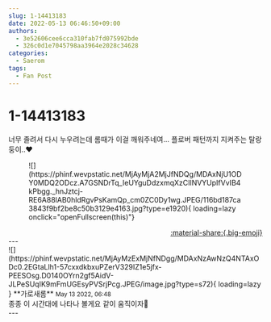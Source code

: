 ```yaml
---
slug: 1-14413183
date: 2022-05-13 06:46:50+09:00
authors:
  - 3e52606cee6cca310fab7fd075992bde
  - 326c0d1e7045798aa3964e2028c34628
categories:
  - Saerom
tags:
  - Fan Post
---
```


# 1-14413183

<div class="post-container" markdown="1">
<div class="content-container md-sidebar__scrollwrap" markdown="1">

너무 졸려서 다시 누우려는데 롬때가 이걸 깨워주네여... 플로버 패턴까지 지켜주는 탈랑둥이..❤️ 
<figure markdown="1">
![](https://phinf.wevpstatic.net/MjAyMjA2MjJfNDQg/MDAxNjU1ODY0MDQ2ODcz.A7GSNDrTq_IeUYguDdzxmqXzCIlNVYUpIfVvIB4kPbgg._hnJztcj-RE6A88lAB0hldRgvPsKamQp_cm0ZC0Dy1wg.JPEG/116bd187ca3843f9bf2be8c50b3129e4163.jpg?type=e1920){ loading=lazy onclick="openFullscreen(this)"}
</figure>


</div>
</div>

<div style="text-align: right;" markdown="1">
<a href="https://weverse.io/fromis9/fanpost/1-14413183" style="text-align: right;">:material-share:{.big-emoji}</a>
</div>
---

<div class="comments-container md-sidebar__scrollwrap" markdown="1">
<div class="comment" markdown="1">
<div class='id-container' markdown="1">
![](https://phinf.wevpstatic.net/MjAyMzExMjNfNDgg/MDAxNzAwNzQ4NTAxODc0.2EGtaLlh1-57cxxdkbxuPZerV329IZ1e5jfx-PEESOsg.D0140OYrn2gf5AidV-JLPeSUqIK9mFmUGEsyPVSrjPcg.JPEG/image.jpg?type=s72){ loading=lazy }
**<span class="artist">가로새롬</span>** <small>May 13 2022, 06:48</small><br>
</div>
<div class='comment-body' markdown="1">
종종 이 시간대에 나타나 볼게요 같이 움직이자🌈
</div>
</div>
</div>
---
